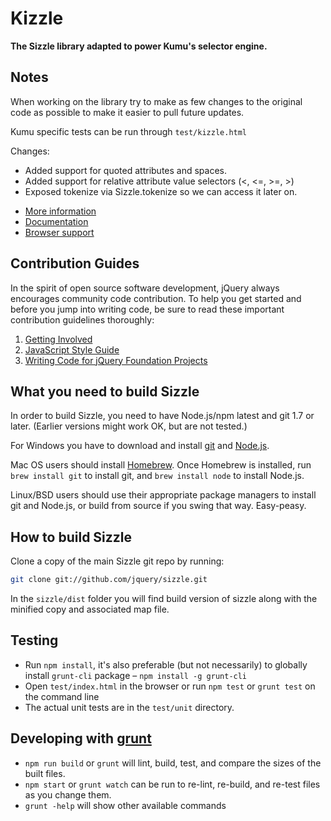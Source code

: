 # Kizzle

**The Sizzle library adapted to power Kumu's selector engine.**

Notes
---------------------------

When working on the library try to make as few changes to the original code as possible
to make it easier to pull future updates.

Kumu specific tests can be run through `test/kizzle.html`

Changes:
* Added support for quoted attributes and spaces.
* Added support for relative attribute value selectors (<, <=, >=, >)
* Exposed tokenize via Sizzle.tokenize so we can access it later on.

- [More information](http://sizzlejs.com/)
- [Documentation](https://github.com/jquery/sizzle/wiki/Sizzle-Documentation)
- [Browser support](https://github.com/jquery/sizzle/wiki/Sizzle-Documentation#wiki-browsers)

Contribution Guides
---------------------------

In the spirit of open source software development, jQuery always encourages community code contribution. To help you get started and before you jump into writing code, be sure to read these important contribution guidelines thoroughly:

1. [Getting Involved](http://contribute.jquery.org/)
2. [JavaScript Style Guide](http://contribute.jquery.org/style-guide/js/)
3. [Writing Code for jQuery Foundation Projects](http://contribute.jquery.org/code/)

What you need to build Sizzle
---------------------------

In order to build Sizzle, you need to have Node.js/npm latest and git 1.7 or later.
(Earlier versions might work OK, but are not tested.)

For Windows you have to download and install [git](http://git-scm.com/downloads) and [Node.js](http://nodejs.org/download/).

Mac OS users should install [Homebrew](http://mxcl.github.com/homebrew/). Once Homebrew is installed, run `brew install git` to install git,
and `brew install node` to install Node.js.

Linux/BSD users should use their appropriate package managers to install git and Node.js, or build from source
if you swing that way. Easy-peasy.


How to build Sizzle
----------------------------

Clone a copy of the main Sizzle git repo by running:

```bash
git clone git://github.com/jquery/sizzle.git
```

In the `sizzle/dist` folder you will find build version of sizzle along with the minified copy and associated map file.

Testing
----------------------------

- Run `npm install`, it's also preferable (but not necessarily) to globally install `grunt-cli` package – `npm install -g grunt-cli`
- Open `test/index.html` in the browser or run `npm test` or `grunt test` on the command line
- The actual unit tests are in the `test/unit` directory.

Developing with [grunt](http://gruntjs.com)
----------------------------

- `npm run build` or `grunt` will lint, build, test, and compare the sizes of the built files.
- `npm start` or `grunt watch` can be run to re-lint, re-build, and re-test files as you change them.
- `grunt -help` will show other available commands
